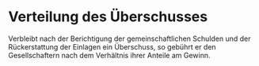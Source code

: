 # Verteilung des Überschusses

Verbleibt nach der Berichtigung der gemeinschaftlichen Schulden und der Rückerstattung der Einlagen ein Überschuss, so gebührt er den Gesellschaftern nach dem Verhältnis ihrer Anteile am Gewinn. 


